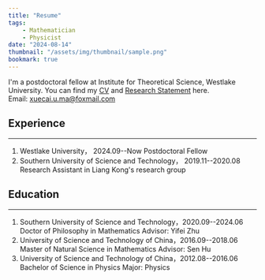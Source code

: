 ```yaml
---
title: "Resume"
tags:
    - Mathematician
    - Physicist
date: "2024-08-14"
thumbnail: "/assets/img/thumbnail/sample.png"
bookmark: true
---
```




I'm a postdoctoral  fellow at Institute for Theoretical Science, Westlake University. You can find my [CV](files/Xuecai_CV.pdf) and [Research Statement](files/Xuecai_Research.pdf) here.  	
Email: xuecai.u.ma@foxmail.com


## Experience
---
1. Westlake  University， 2024.09--Now 
   Postdoctoral Fellow
2. Southern University of Science and Technology， 2019.11--2020.08 
   Research Assistant in Liang Kong's research group



## Education
---
1. Southern University of Science and Technology，2020.09--2024.06
   Doctor of Philosophy in Mathematics
   Advisor: Yifei Zhu
2. University of Science and Technology of China，2016.09--2018.06
 Master of Natural Science in Mathematics
 Advisor: Sen Hu
3. University of Science and Technology of China，2012.08--2016.06
   Bachelor of Science in Physics
   Major: Physics 

